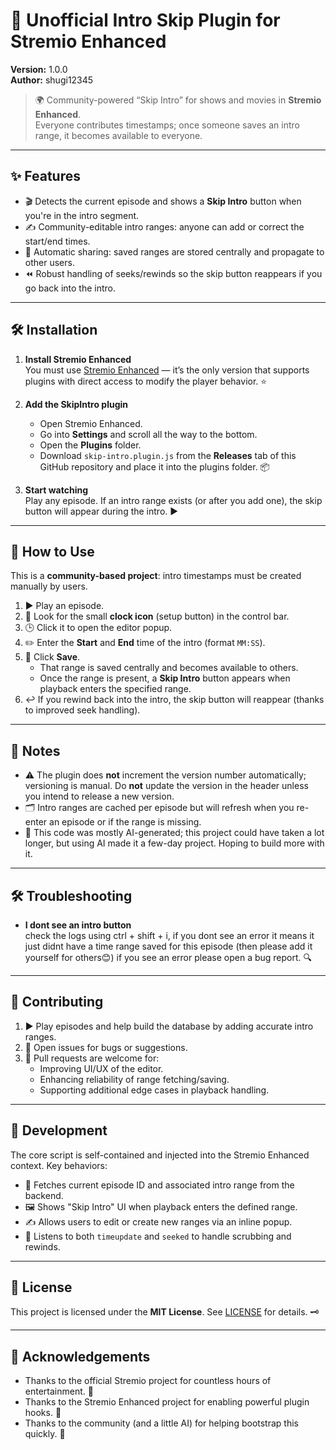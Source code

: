 # 🚀 Unofficial Intro Skip Plugin for Stremio Enhanced

**Version:** 1.0.0  
**Author:** shugi12345  

> 🌍 Community-powered “Skip Intro” for shows and movies in **Stremio Enhanced**.  
> Everyone contributes timestamps; once someone saves an intro range, it becomes available to everyone.

---

## ✨ Features

- 🎬 Detects the current episode and shows a **Skip Intro** button when you're in the intro segment.  
- ✍️ Community-editable intro ranges: anyone can add or correct the start/end times.  
- 🔄 Automatic sharing: saved ranges are stored centrally and propagate to other users.  
- ⏪ Robust handling of seeks/rewinds so the skip button reappears if you go back into the intro.

---

## 🛠️ Installation

1. **Install Stremio Enhanced**  
   You must use [Stremio Enhanced](https://github.com/REVENGE977/stremio-enhanced) — it’s the only version that supports plugins with direct access to modify the player behavior. ⭐

2. **Add the SkipIntro plugin**  
   - Open Stremio Enhanced.  
   - Go into **Settings** and scroll all the way to the bottom.  
   - Open the **Plugins** folder.  
   - Download `skip-intro.plugin.js` from the **Releases** tab of this GitHub repository and place it into the plugins folder. 📦

3. **Start watching**  
   Play any episode. If an intro range exists (or after you add one), the skip button will appear during the intro. ▶️

---

## 🧠 How to Use

This is a **community-based project**: intro timestamps must be created manually by users.

1. ▶️ Play an episode.  
2. 👀 Look for the small **clock icon** (setup button) in the control bar.  
3. 🕒 Click it to open the editor popup.  
4. ✏️ Enter the **Start** and **End** time of the intro (format `MM:SS`).  
5. 💾 Click **Save**.  
   - That range is saved centrally and becomes available to others.  
   - Once the range is present, a **Skip Intro** button appears when playback enters the specified range.  
6. ↩️ If you rewind back into the intro, the skip button will reappear (thanks to improved seek handling).

---

## 📝 Notes

- ⚠️ The plugin does **not** increment the version number automatically; versioning is manual. Do **not** update the version in the header unless you intend to release a new version.  
- 🗂️ Intro ranges are cached per episode but will refresh when you re-enter an episode or if the range is missing.  
- 🤖 This code was mostly AI-generated; this project could have taken a lot longer, but using AI made it a few-day project. Hoping to build more with it.

---

## 🛠️ Troubleshooting

- **I dont see an intro button**  
  check the logs using ctrl + shift + i, if you dont see an error it means it just didnt have a time range saved for this episode (then please add it yourself for others😊) if you see an error please open a bug report. 🔍

---

## 🤝 Contributing

1. ▶️ Play episodes and help build the database by adding accurate intro ranges.  
2. 🐛 Open issues for bugs or suggestions.  
3. 🔧 Pull requests are welcome for:  
   - Improving UI/UX of the editor.  
   - Enhancing reliability of range fetching/saving.  
   - Supporting additional edge cases in playback handling.

---

## 🧪 Development

The core script is self-contained and injected into the Stremio Enhanced context. Key behaviors:  
- 🔎 Fetches current episode ID and associated intro range from the backend.  
- 🖼️ Shows "Skip Intro" UI when playback enters the defined range.  
- ✍️ Allows users to edit or create new ranges via an inline popup.  
- 🔁 Listens to both `timeupdate` and `seeked` to handle scrubbing and rewinds.

---

## 📜 License

This project is licensed under the **MIT License**. See [LICENSE](./LICENSE) for details. 🗝️

---

## 🙏 Acknowledgements

- Thanks to the official Stremio project for countless hours of entertainment. 🍿  
- Thanks to the Stremio Enhanced project for enabling powerful plugin hooks. 🧩  
- Thanks to the community (and a little AI) for helping bootstrap this quickly. 🚀
